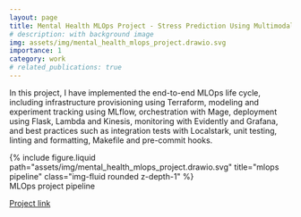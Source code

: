 ```yaml
---
layout: page
title: Mental Health MLOps Project - Stress Prediction Using Multimodal Inputs
# description: with background image
img: assets/img/mental_health_mlops_project.drawio.svg
importance: 1
category: work
# related_publications: true
---
```


In this project, I have implemented the end-to-end MLOps life cycle, including infrastructure provisioning using Terraform, modeling and experiment tracking using MLflow, orchestration with Mage, deployment using Flask, Lambda and Kinesis, monitoring with Evidently and Grafana, and best practices such as integration tests with Localstark, unit testing, linting and formatting, Makefile and pre-commit hooks.

<div class="row justify-content-sm-center">
    <div class="col-sm-8 mt-3 mt-md-0">
        {% include figure.liquid path="assets/img/mental_health_mlops_project.drawio.svg" title="mlops pipeline" class="img-fluid rounded z-depth-1" %}
    </div>
</div>
<div class="caption">
    MLOps project pipeline
</div>

[Project link](https://github.com/peter716/mental_health_mlops_project)

